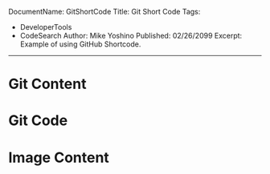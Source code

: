 DocumentName: GitShortCode
Title: Git Short Code
Tags: 
  - DeveloperTools 
  - CodeSearch 
Author: Mike Yoshino
Published: 02/26/2099
Excerpt: Example of using GitHub Shortcode.
---

# Git Content

<?! Git "TheFreezeTeam" "TheFreezeTeamBlog" "Readme.md" /?>

# Git Code

<?! Git "mikeyoshino" "MpStream" "Source/MpStream/Services/TvShowService.cs" "TvShow Service" /?>

# Image Content

<?! Git "mikeyoshino" "Design-Pattern" "Strategy-Pattern.md" /?>
